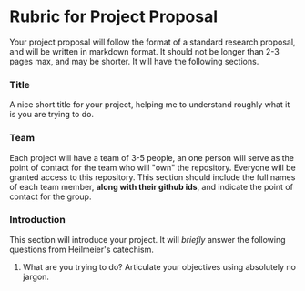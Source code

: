 # Rubric for Project Proposal

Your project proposal will follow the format of a standard research proposal, and will be written in markdown format.  It should not be longer than 2-3 pages max, and may be shorter.  It will have the following sections.

### Title

A nice short title for your project, helping me to understand roughly what it is you are trying to do.

### Team

Each project will have a team of 3-5 people, an one person will serve as the point of contact for the team who will "own" the repository.  Everyone will be granted access to this repository.  This section should include the full names of each team member, **along with their github ids**, and indicate the point of contact for the group.

### Introduction

This section will introduce your project.  It will _briefly_ answer the following questions from Heilmeier's catechism.

1. What are you trying to do? Articulate your objectives using absolutely no jargon.
